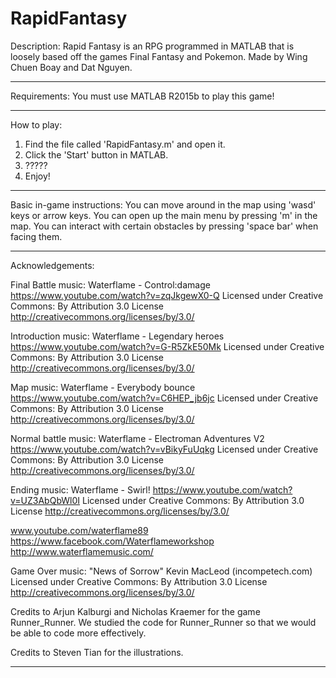 # RapidFantasy

Description:
Rapid Fantasy is an RPG programmed in MATLAB that is loosely based off the games Final Fantasy and Pokemon.
Made by Wing Chuen Boay and Dat Nguyen.
____________________________________________________________________
Requirements:
You must use MATLAB R2015b to play this game!
____________________________________________________________________
How to play:
1) Find the file called 'RapidFantasy.m' and open it.
2) Click the 'Start' button in MATLAB.
3) ?????
4) Enjoy!
____________________________________________________________________
Basic in-game instructions:
You can move around in the map using 'wasd' keys or arrow keys.
You can open up the main menu by pressing 'm' in the map.
You can interact with certain obstacles by pressing 'space bar' when facing them.
____________________________________________________________________

Acknowledgements:

Final Battle music:
Waterflame - Control:damage
https://www.youtube.com/watch?v=zqJkgewX0-Q
Licensed under Creative Commons: By Attribution 3.0 License
http://creativecommons.org/licenses/by/3.0/

Introduction music:
Waterflame - Legendary heroes
https://www.youtube.com/watch?v=G-R5ZkE50Mk
Licensed under Creative Commons: By Attribution 3.0 License
http://creativecommons.org/licenses/by/3.0/

Map music:
Waterflame - Everybody bounce
https://www.youtube.com/watch?v=C6HEP_jb6jc
Licensed under Creative Commons: By Attribution 3.0 License
http://creativecommons.org/licenses/by/3.0/

Normal battle music:
Waterflame - Electroman Adventures V2
https://www.youtube.com/watch?v=vBikyFuUqkg
Licensed under Creative Commons: By Attribution 3.0 License
http://creativecommons.org/licenses/by/3.0/

Ending music:
Waterflame - Swirl!
https://www.youtube.com/watch?v=UZ3AbQbWl0I
Licensed under Creative Commons: By Attribution 3.0 License
http://creativecommons.org/licenses/by/3.0/

www.youtube.com/waterflame89
https://www.facebook.com/Waterflameworkshop
http://www.waterflamemusic.com/

Game Over music:
"News of Sorrow" Kevin MacLeod (incompetech.com)
Licensed under Creative Commons: By Attribution 3.0 License
http://creativecommons.org/licenses/by/3.0/

Credits to Arjun Kalburgi and Nicholas Kraemer for the game Runner_Runner. We studied the code for Runner_Runner so that we would be able to code more effectively.

Credits to Steven Tian for the illustrations.
______________________________________________________________________
